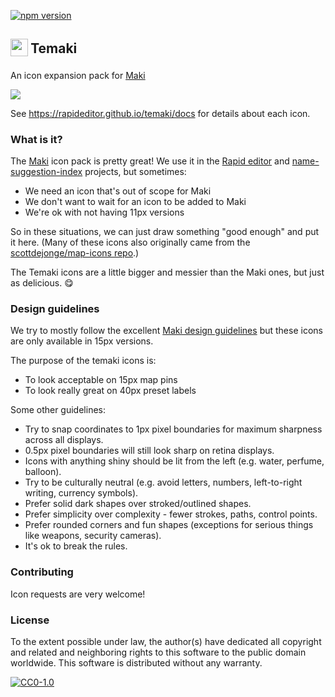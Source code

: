 [![npm version](https://badge.fury.io/js/%40rapideditor%2Ftemaki.svg)](https://badge.fury.io/js/%40rapideditor%2Ftemaki)

## <sub><img width="28" src="https://cdn.jsdelivr.net/gh/rapideditor/temaki@main/icons/temaki.svg"/> </sub> Temaki

An icon expansion pack for [Maki](https://github.com/mapbox/maki)

[![](https://cdn.jsdelivr.net/gh/rapideditor/temaki@main/dist/temaki-view.svg)](https://rapideditor.github.io/temaki/docs)

See https://rapideditor.github.io/temaki/docs for details about each icon.


### What is it?

The [Maki](https://github.com/mapbox/maki) icon pack is pretty great!  We use it in the [Rapid editor](https://github.com/facebook/rapid) and [name-suggestion-index](https://github.com/osmlab/name-suggestion-index) projects, but sometimes:

* We need an icon that's out of scope for Maki
* We don't want to wait for an icon to be added to Maki
* We're ok with not having 11px versions

So in these situations, we can just draw something "good enough" and put it here.  (Many of these icons also originally came from the [scottdejonge/map-icons repo](https://github.com/rapideditor/temaki/issues/2).)

The Temaki icons are a little bigger and messier than the Maki ones, but just as delicious. :yum:


### Design guidelines

We try to mostly follow the excellent [Maki design guidelines](https://www.mapbox.com/maki-icons/guidelines/) but these icons are only available in 15px versions.

The purpose of the temaki icons is:
- To look acceptable on 15px map pins
- To look really great on 40px preset labels

Some other guidelines:
- Try to snap coordinates to 1px pixel boundaries for maximum sharpness across all displays.
- 0.5px pixel boundaries will still look sharp on retina displays.
- Icons with anything shiny should be lit from the left (e.g. water, perfume, balloon).
- Try to be culturally neutral (e.g. avoid letters, numbers, left-to-right writing, currency symbols).
- Prefer solid dark shapes over stroked/outlined shapes.
- Prefer simplicity over complexity - fewer strokes, paths, control points.
- Prefer rounded corners and fun shapes (exceptions for serious things like weapons, security cameras).
- It's ok to break the rules.


### Contributing

Icon requests are very welcome!


### License
To the extent possible under law, the author(s) have dedicated all copyright and related and neighboring rights to this software to the public domain worldwide. This software is distributed without any warranty.

[![CC0-1.0](http://mirrors.creativecommons.org/presskit/buttons/88x31/svg/cc-zero.svg)](http://creativecommons.org/publicdomain/zero/1.0/)

